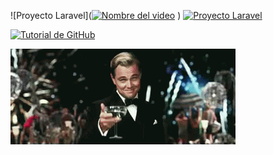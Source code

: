 ![Proyecto Laravel]([![Nombre del video](https://drive.google.com/uc?export=view&id=ID_DEL_VIDEO)](https://drive.google.com/uc?export=view&id=ID_DEL_VIDEO)
)
[![Proyecto Laravel](https://drive.google.com/uc?export=view&id=1D7_RpaTNYKYsoPz8e0uiM__yDpRiPgrh)](https://drive.google.com/uc?export=view&id=1D7_RpaTNYKYsoPz8e0uiM__yDpRiPgrh)

[![Tutorial de GitHub](https://drive.google.com/uc?export=view&id=1234567890)](https://drive.google.com/uc?export=view&id=1234567890)


![](Leo.gif)

